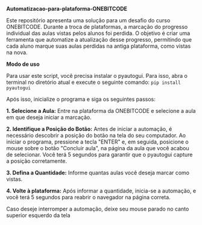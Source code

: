 **Automatizacao-para-plataforma-ONEBITCODE**

Este repositório apresenta uma solução para um desafio do curso ONEBITCODE. Durante a troca de plataformas, a marcação do progresso individual das aulas vistas pelos alunos foi perdida. O objetivo é criar uma ferramenta que automatize a atualização desse progresso, permitindo que cada aluno marque suas aulas perdidas na antiga plataforma, como vistas na nova.

**Modo de uso**

Para usar este script, você precisa instalar o pyautogui. 
Para isso, abra o terminal no diretório atual e execute o seguinte comando:
`pip install pyautogui`


Após isso, inicialize o programa e siga os seguintes passos:

  **1. Selecione a Aula:** Entre na plataforma da ONEBITCODE e selecione a aula em que deseja iniciar a marcação.

  **2. Identifique a Posição do Botão:** Antes de iniciar a automação, é necessário descobrir a posição do botão na tela do seu computador. Ao iniciar o programa, pressione a tecla "ENTER" e, em seguida, posicione o mouse sobre o botão "Concluir aula", na página da aula que você acabou de selecionar. Você terá 5 segundos para garantir que o pyautogui capture a posição corretamente.

  **3. Defina a Quantidade:** Informe quantas aulas você deseja marcar como vistas.

  **4. Volte à plataforma:** Após informar a quantidade, inicia-se a automação, e você terá 5 segundos para reabrir o navegador na página correta.


Caso deseje interromper a automação, deixe seu mouse parado no canto superior esquerdo da tela




